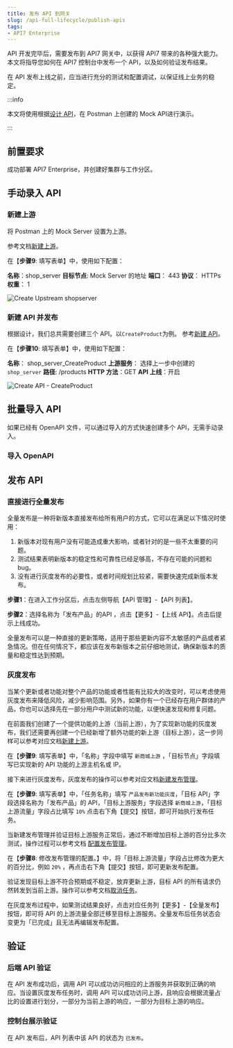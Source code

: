 ```yaml
---
title: 发布 API 到网关
slug: /api-full-lifecycle/publish-apis
tags:
- API7 Enterprise
---
```


API 开发完毕后，需要发布到 API7 网关中，以获得 API7 带来的各种强大能力。本文将指导您如何在 API7 控制台中发布一个 API，以及如何验证发布结果。

在 API 发布上线之前，应当进行充分的测试和配置调试，以保证线上业务的稳定。

:::info

本文将使用根据[设计 API](https://docs.apiseven.com/enterprise/api-full-lifecycle/design-apis)，在 Postman 上创建的 Mock API进行演示。

:::

## 前置要求

成功部署 API7 Enterprise，并创建好集群与工作分区。

## 手动录入 API

### 新建上游

将 Postman 上的 Mock Server 设置为上游。

参考文档[新建上游](https://docs.apiseven.com/enterprise/user-manual/cluster/upstream#%E6%96%B0%E5%BB%BA%E4%B8%8A%E6%B8%B8)。

在【**步骤9**: 填写表单】中，使用如下配置：

**名称**：shop_server
**目标节点**: Mock Server 的地址
**端口**： 443
**协议**： HTTPs
**权重**： 1

![Create Upstream shopserver](https://static.apiseven.com/uploads/2023/05/16/DxrmrWmF_createupstream-shop_server.png)

### 新建 API 并发布

根据设计，我们总共需要创建三个 API。以`CreateProduct`为例。
参考[新建 API](https://docs.apiseven.com/enterprise/user-manual/cluster/api#%E6%96%B0%E5%BB%BA-api)。

在【**步骤10**: 填写表单】中，使用如下配置：

**名称**： shop_server_CreateProduct
**上游服务**： 选择上一步中创建的 `shop_server`
**路径**:  /products
**HTTP 方法**：GET
**API 上线**：开启

![Create API - CreateProduct](https://static.apiseven.com/uploads/2023/05/16/ItYstSl6_createapi-createproduct.png)

## 批量导入 API 

如果已经有 OpenAPI 文件，可以通过导入的方式快速创建多个 API，无需手动录入。

### 导入 OpenAPI





## 发布 API

### 直接进行全量发布

全量发布是一种将新版本直接发布给所有用户的方式，它可以在满足以下情况时使用：

1. 新版本对现有用户没有可能造成重大影响，或者针对的是一些不太重要的问题。
2. 测试结果表明新版本的稳定性和可靠性已经足够高，不存在可能的问题和 bug。
3. 没有进行灰度发布的必要性，或者时间规划比较紧，需要快速完成新版本发布。

**步骤1**：在进入工作分区后，点击左侧导航【API 管理】-【API 列表】。

**步骤2**：选择名称为「发布产品」的API ，点击【更多】-【上线 API】。点击后提示上线成功。

全量发布可以是一种直接的更新策略，适用于那些更新内容不太敏感的产品或者紧急情况。但在任何情况下，都应该在发布新版本之前仔细地测试，确保新版本的质量和稳定性达到预期。

### 灰度发布

当某个更新或者功能对整个产品的功能或者性能有比较大的改变时，可以考虑使用灰度发布来降低风险，减少影响范围。另外，如果你有一个已经存在用户群体的产品，你也可以选择先在一部分用户中测试新的功能，以便快速发现和修复问题。

在前面我们创建了一个提供功能的上游（当前上游），为了实现新功能的灰度发布，我们还需要再创建一个已经新增了额外功能的新上游（目标上游），这一步同样可以参考对应文档[新建上游](https://docs.apiseven.com/enterprise/user-manual/cluster/upstream#%E6%96%B0%E5%BB%BA%E4%B8%8A%E6%B8%B8)。

在【**步骤9**: 填写表单】中，「名称」字段中填写 `新商城上游` ，「目标节点」字段填写已实现新的 API 功能的上游主机名或 IP。

接下来进行灰度发布，灰度发布的操作可以参考对应文档[新建发布管理](https://docs.apiseven.com/enterprise/user-manual/cluster/canary#%E6%96%B0%E5%BB%BA%E5%8F%91%E5%B8%83%E7%AE%A1%E7%90%86)。

在【**步骤9**: 填写表单】中，「任务名称」填写 `产品发布新功能灰度`，「目标 API」字段选择名称为「发布产品」的 API，「目标上游服务」字段选择 `新商城上游`，「目标上游流量」字段占比填写 `10%` 点击右下角【提交】按钮，即可开始执行发布任务。

当新建发布管理并验证目标上游服务正常后，通过不断增加目标上游的百分比多次测试，操作过程可以参考文档 [配置发布管理](新建发布管理并验证目标上游服务正常后，通过不断增加目标上游的百分比多次测试)。

在【**步骤8**: 修改发布管理的配置。】中，将「目标上游流量」字段占比修改为更大的百分比，例如 `20%` ，再点击右下角【提交】按钮，即可更新发布配置。

验证发现目标上游不符合预期或不稳定，放弃更新上游，目标 API 的所有请求仍然转发到当前上游。操作可以参考文档[取消任务](https://docs.apiseven.com/enterprise/user-manual/cluster/canary#%E5%8F%96%E6%B6%88%E4%BB%BB%E5%8A%A1)。

在灰度发布过程中，如果测试结果良好，点击对应任务列【更多】-【全量发布】按钮，即可将 API 的上游流量全部迁移至目标上游服务。全量发布后任务状态会变更为「已完成」且无法再编辑发布配置。

## 验证

### 后端 API 验证

在 API 发布成功后，调用 API 可以成功访问相应的上游服务并获取到正确的响应。当设置灰度发布任务时，调用 API 可以成功访问上游，且响应会根据流量占比的设置进行划分，一部分为当前上游的响应，一部分为目标上游的响应。

### 控制台展示验证

在 API 发布后，API 列表中该 API 的状态为 `已发布`。